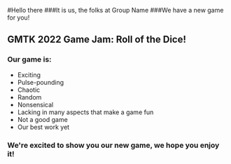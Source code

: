 #Hello there
###It is us, the folks at Group Name
###We have a new game for you!

##  GMTK 2022 Game Jam: Roll of the Dice!

### Our game is:
- Exciting
- Pulse-pounding
- Chaotic
- Random
- Nonsensical
- Lacking in many aspects that make a game fun
- Not a good game
- Our best work yet

### We're excited to show you our new game, we hope you enjoy it!
